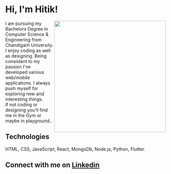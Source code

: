 # Hi, I'm Hitik!

<img align='right' src="https://media.giphy.com/media/yU0vrGBTI6TKg/giphy.gif" width="350">

I am pursuing my Bachelors Degree in Computer Science & Engineering from Chandigarh University.<br>
I enjoy coding as well as designing.
Being consistent to my passion I've developed various web/mobile applications. I always push myself for exploring new and interesting things. <br>
If not coding or designing you'll find me in the Gym or maybe in playground.. <br>

## Technologies 
HTML, CSS, JavaScript, React, MongoDb, Node.js, Python, Flutter.

<h2> Connect with me on <a href="https://www.linkedin.com/in/hitik-saini-042691193/">Linkedin</a> </h2>


